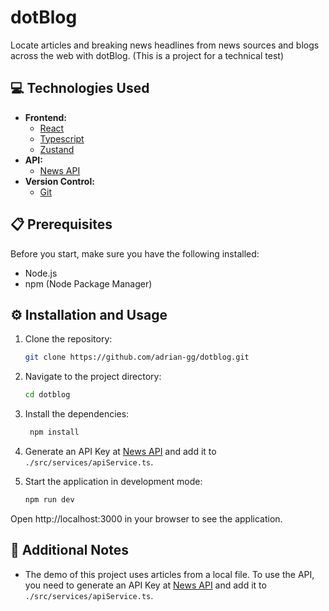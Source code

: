 # dotBlog

Locate articles and breaking news headlines from news sources and blogs across the web with dotBlog. (This is a project for a technical test)

## 💻 Technologies Used

- **Frontend:**
  - [React](https://reactjs.org/)
  - [Typescript](https://www.typescriptlang.org/)
  - [Zustand](https://github.com/pmndrs/zustand)
- **API:**
  - [News API](https://newsapi.org/)
- **Version Control:**
  - [Git](https://git-scm.com/)

## 📋 Prerequisites

Before you start, make sure you have the following installed:

- Node.js
- npm (Node Package Manager)

## ⚙️ Installation and Usage

1. Clone the repository:

   ```bash
   git clone https://github.com/adrian-gg/dotblog.git
   ```

2. Navigate to the project directory:

   ```bash
   cd dotblog
   ```

3. Install the dependencies:

   ```bash
    npm install
   ```

4. Generate an API Key at [News API](https://newsapi.org/register) and add it to `./src/services/apiService.ts`.

5. Start the application in development mode:

   ```bash
   npm run dev
   ```

Open http://localhost:3000 in your browser to see the application.

## 📝 Additional Notes

- The demo of this project uses articles from a local file. To use the API, you need to generate an API Key at [News API](https://newsapi.org/register) and add it to `./src/services/apiService.ts`.
